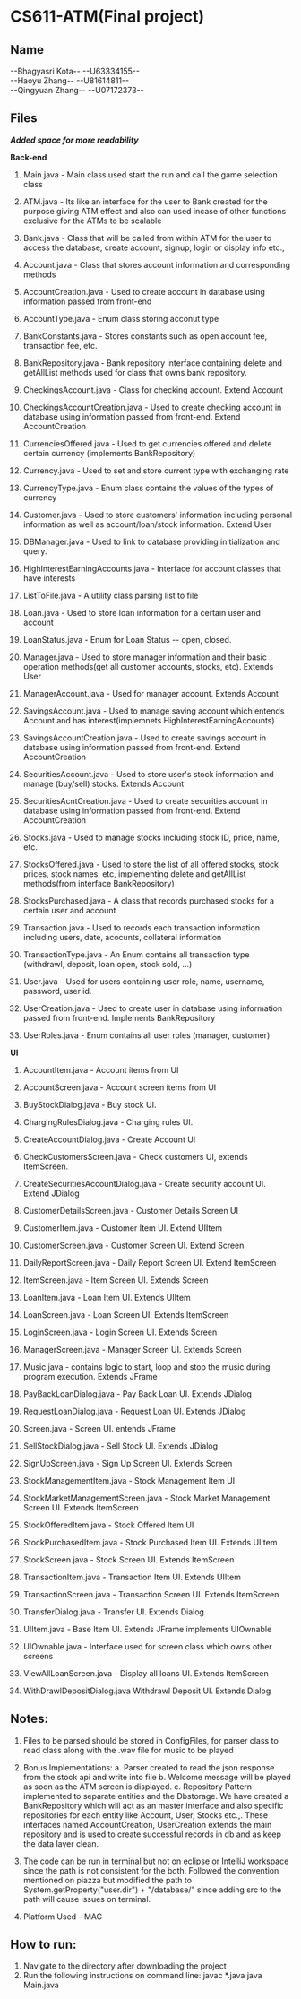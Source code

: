 # CS611-ATM(Final project)

Name
-------------------------------------------------------------------------------------------------
--Bhagyasri Kota--
--U63334155--  
--Haoyu Zhang--
--U81614811--  
--Qingyuan Zhang--
--U07172373--  


Files
-------------------------------------------------------------------------------------------------
***Added space for more readability***  

**Back-end**  
1. Main.java - Main class used start the run and call the game selection class

2. ATM.java - Its like an interface for the user to Bank created for the purpose giving ATM effect and also can used incase of other functions exclusive for the ATMs to be scalable

3. Bank.java - Class that will be called from within ATM for the user to access the database, create account, signup, login or display info etc.,

4. Account.java - Class that stores account information and corresponding methods  
5. AccountCreation.java - Used to create account in database using information passed from front-end  
6. AccountType.java - Enum class storing acconut type  
7.  BankConstants.java - Stores constants such as open account fee, transaction fee, etc.  
8.  BankRepository.java - Bank repository interface containing delete and getAllList methods used for class that owns bank repository.    
9.  CheckingsAccount.java - Class for checking account. Extend Account
10. CheckingsAccountCreation.java - Used to create checking account in database using information passed from front-end. Extend AccountCreation  
11. CurrenciesOffered.java - Used to get currencies offered and delete certain currency (implements BankRepository)  
12. Currency.java - Used to set and store current type with exchanging rate  
13. CurrencyType.java - Enum class contains the values of the types of currency  
14. Customer.java - Used to store customers' information including personal information as well as account/loan/stock information. Extend User   
15. DBManager.java - Used to link to database providing initialization and query.  
16. HighInterestEarningAccounts.java - Interface for account classes that have interests   
17. ListToFile.java - A utility class parsing list to file  
18. Loan.java - Used to store loan information for a certain user and account     
19. LoanStatus.java - Enum for Loan Status -- open, closed.    
20. Manager.java - Used to store manager information and their basic operation methods(get all customer accounts, stocks, etc). Extends User  
21. ManagerAccount.java - Used for manager account. Extends Account    
22. SavingsAccount.java - Used to manage saving account which entends Account and has interest(implemnets HighInterestEarningAccounts)   
23. SavingsAccountCreation.java - Used to create savings account in database using information passed from front-end. Extend AccountCreation    
24. SecuritiesAccount.java - Used to store user's stock information and manage (buy/sell) stocks. Extends Account  
25. SecuritiesAcntCreation.java - Used to create securities account in database using information passed from front-end. Extend AccountCreation  
26. Stocks.java - Used to manage stocks including stock ID, price, name, etc.    
27. StocksOffered.java - Used to store the list of all offered stocks, stock prices, stock names, etc, implementing delete and getAllList methods(from interface BankRepository)  
28. StocksPurchased.java - A class that records purchased stocks for a certain user and account  
29. Transaction.java - Used to records each transaction information including users, date, acocunts, collateral information   
30. TransactionType.java - An Enum contains all transaction type (withdrawl, deposit, loan open, stock sold, ...)     
31. User.java - Used for users containing user role, name, username, password, user id.  
32. UserCreation.java -  Used to create user in database using information passed from front-end. Implements BankRepository  
33. UserRoles.java - Enum contains all user roles (manager, customer)   

**UI**  
1. AccountItem.java - Account items from UI  
   
2. AccountScreen.java - Account screen items from UI 
   
3. BuyStockDialog.java - Buy stock UI.  
4. ChargingRulesDialog.java - Charging rules UI. 
5. CreateAccountDialog.java - Create Account UI  
6. CheckCustomersScreen.java - Check customers UI, extends ItemScreen. 
7. CreateSecuritiesAccountDialog.java - Create security account UI. Extend JDialog 
8. CustomerDetailsScreen.java - Customer Details Screen UI  
9. CustomerItem.java - Customer Item UI. Extend UIItem  
10. CustomerScreen.java - Customer Screen UI. Extend Screen  
11. DailyReportScreen.java - Daily Report Screen UI. Extend ItemScreen 
12. ItemScreen.java - Item Screen UI. Extends Screen 
13. LoanItem.java - Loan Item UI. Extends UIItem  
14. LoanScreen.java - Loan Screen UI. Extends ItemScreen  
15. LoginScreen.java - Login Screen UI. Extends Screen  
16. ManagerScreen.java - Manager Screen UI. Extends Screen 
17. Music.java - contains logic to start, loop and stop the music during program execution. Extends JFrame  
18. PayBackLoanDialog.java - Pay Back Loan UI. Extends JDialog  
19. RequestLoanDialog.java - Request Loan UI. Extends JDialog  
20. Screen.java - Screen UI. entends JFrame  
21. SellStockDialog.java - Sell Stock UI. Extends JDialog  
22. SignUpScreen.java - Sign Up Screen UI. Extends Screen  
23. StockManagementItem.java - Stock Management Item UI  
24. StockMarketManagementScreen.java - Stock Market Management Screen UI. Extends ItemScreen  
25. StockOfferedItem.java - Stock Offered Item UI  
26. StockPurchasedItem.java - Stock Purchased Item UI. Extends UIItem  
27. StockScreen.java - Stock Screen UI. Extends ItemScreen  
28. TransactionItem.java - Transaction Item UI. Extends UIItem  
29. TransactionScreen.java - Transaction Screen UI. Extends ItemScreen  
30. TransferDialog.java - Transfer UI. Extends Dialog  
31. UIItem.java - Base Item UI. Extends JFrame implements UIOwnable  
32. UIOwnable.java - Interface used for screen class which owns other screens
33. ViewAllLoanScreen.java - Display all loans UI. Extends ItemScreen
34. WithDrawlDepositDialog.java Withdrawl Deposit UI. Extends Dialog 


Notes:
-------------------------------------------------------------------------------------------------
1. Files to be parsed should be stored in ConfigFiles, for parser class to read class along with the .wav file for music to be played

2. Bonus Implementations:
	a. Parser created to read the json response from the stock api and write into file
	b. Welcome message will be played as soon as the ATM screen is displayed.
	c. Repository Pattern implemented to separate entities and the Dbstorage. We have created a BankRepository which will act as an master interface and also specific repositories for each entity like Account, User, Stocks etc.,. These interfaces named AccountCreation, UserCreation extends the main repository and is used to create successful records in db and as keep the data layer clean. 

3. The code can be run in terminal but not on eclipse or IntelliJ workspace since the path is not consistent for the both. Followed the convention mentioned on piazza but modified the path to System.getProperty("user.dir") + "/database/" since adding src to the path will cause issues on terminal.

4. Platform Used - MAC


How to run:
-------------------------------------------------------------------------------------------------
1. Navigate to the directory after downloading the project
2. Run the following instructions on command line:
	javac *.java
	java Main.java
